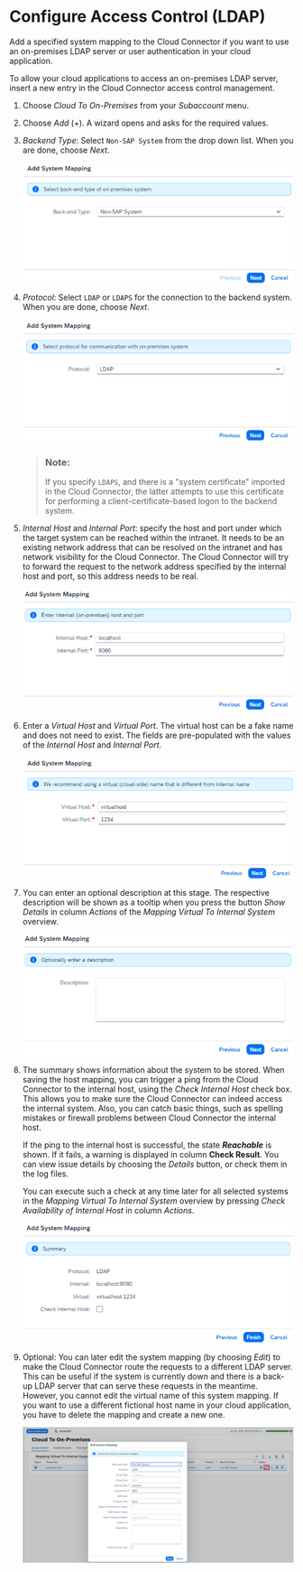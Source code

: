 <!-- loioe4ba9b3aad764b38b9c253fdbcfde713 -->

# Configure Access Control \(LDAP\)

Add a specified system mapping to the Cloud Connector if you want to use an on-premises LDAP server or user authentication in your cloud application.



To allow your cloud applications to access an on-premises LDAP server, insert a new entry in the Cloud Connector access control management.

1.  Choose *Cloud To On-Premises* from your *Subaccount* menu.
2.  Choose *Add* \(+\). A wizard opens and asks for the required values.
3.  *Backend Type*: Select `Non-SAP System` from the drop down list. When you are done, choose *Next*.

    ![](images/SCC_CS_AccessControlLDAP_1_034ceaa.png)

4.  *Protocol*: Select `LDAP` or `LDAPS` for the connection to the backend system. When you are done, choose *Next*.

    ![](images/SCC_CS_AccessControlLDAP_2_ea48b4a.png)

    > ### Note:  
    > If you specify `LDAPS`, and there is a "system certificate" imported in the Cloud Connector, the latter attempts to use this certificate for performing a client-certificate-based logon to the backend system.

5.  *Internal Host* and *Internal Port*: specify the host and port under which the target system can be reached within the intranet. It needs to be an existing network address that can be resolved on the intranet and has network visibility for the Cloud Connector. The Cloud Connector will try to forward the request to the network address specified by the internal host and port, so this address needs to be real.

    ![](images/SCC_CS_AccessControlLDAP_3_13817e0.png)

6.  Enter a *Virtual Host* and *Virtual Port*. The virtual host can be a fake name and does not need to exist. The fields are pre-populated with the values of the *Internal Host* and *Internal Port*.

    ![](images/SCC_CS_AccessControlLDAP_4_b8b5393.png)

7.  You can enter an optional description at this stage. The respective description will be shown as a tooltip when you press the button *Show Details* in column *Actions* of the *Mapping Virtual To Internal System* overview.

    ![](images/SCC_CS_AccessControlLDAP_5_a333556.png)

8.  The summary shows information about the system to be stored. When saving the host mapping, you can trigger a ping from the Cloud Connector to the internal host, using the *Check Internal Host* check box. This allows you to make sure the Cloud Connector can indeed access the internal system. Also, you can catch basic things, such as spelling mistakes or firewall problems between Cloud Connector the internal host.

    If the ping to the internal host is successful, the state ***Reachable*** is shown. If it fails, a warning is displayed in column **Check Result**. You can view issue details by choosing the *Details* button, or check them in the log files.

    You can execute such a check at any time later for all selected systems in the *Mapping Virtual To Internal System* overview by pressing *Check Availability of Internal Host* in column *Actions*.

    ![](images/SCC_CS_AccessControlLDAP_6_785151c.png)

9.  Optional: You can later edit the system mapping \(by choosing *Edit*\) to make the Cloud Connector route the requests to a different LDAP server. This can be useful if the system is currently down and there is a back-up LDAP server that can serve these requests in the meantime. However, you cannot edit the virtual name of this system mapping. If you want to use a different fictional host name in your cloud application, you have to delete the mapping and create a new one.

    ![](images/SCC_CS_AccessControlLDAP_7_5fe209c.png)


